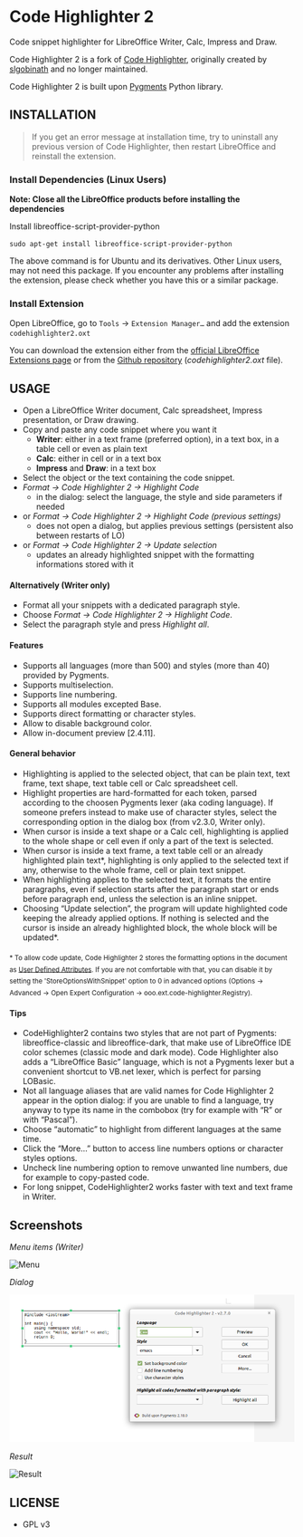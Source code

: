 # Code Highlighter 2
Code snippet highlighter for LibreOffice Writer, Calc, Impress and Draw.

Code Highlighter 2 is a fork of [Code Highlighter](https://github.com/slgobinath/libreoffice-code-highlighter), originally created by [slgobinath](https://github.com/slgobinath) and no longer maintained.

Code Highlighter 2 is built upon [Pygments](https://pygments.org/) Python library.

## INSTALLATION

> If you get an error message at installation time, try to uninstall any previous version of Code Highlighter, then restart LibreOffice and reinstall the extension.

### Install Dependencies (Linux Users)
**Note: Close all the LibreOffice products before installing the dependencies**

Install libreoffice-script-provider-python
```
sudo apt-get install libreoffice-script-provider-python
```
The above command is for Ubuntu and its derivatives. Other Linux users, may not need this package.
If you encounter any problems after installing the extension, please check whether you have this or a similar package.

### Install Extension
Open LibreOffice, go to `Tools` → `Extension Manager…` and add the extension `codehighlighter2.oxt`

You can download the extension either from the [official LibreOffice Extensions page](https://extensions.libreoffice.org/en/extensions/show/5814) or from the [Github repository](https://github.com/jmzambon/libreoffice-code-highlighter) (_codehighlighter2.oxt_ file).

## USAGE
- Open a LibreOffice Writer document, Calc spreadsheet, Impress presentation, or Draw drawing.
- Copy and paste any code snippet where you want it
  - **Writer**: either in a text frame (preferred option), in a text box, in a table cell or even as plain text
  - **Calc**: either in  cell or in a text box
  - **Impress** and **Draw**: in a text box
- Select the object or the text containing the code snippet.
- *Format → Code Highlighter 2 → Highlight Code*
  - in the dialog: select the language, the style and side parameters if needed
- or *Format → Code Highlighter 2 → Highlight Code (previous settings)*
  - does not open a dialog, but applies previous settings (persistent also between restarts of LO)
- or *Format → Code Highlighter 2 → Update selection*
  - updates an already highlighted snippet with the formatting informations stored with it

#### Alternatively (Writer only)
- Format all your snippets with a dedicated paragraph style.
- Choose *Format → Code Highlighter 2 → Highlight Code*.
- Select the paragraph style and press *Highlight all*.

#### Features
- Supports all languages (more than 500) and styles (more than 40) provided by Pygments.
- Supports multiselection.
- Supports line numbering.
- Supports all modules excepted Base.
- Supports direct formatting or character styles.
- Allow to disable background color. 
- Allow in-document preview [2.4.11].

#### General behavior
- Highlighting is applied to the selected object, that can be plain text, text frame, text shape, text table cell or Calc spreadsheet cell.
- Highlight properties are hard-formatted for each token, parsed according to the choosen Pygments lexer (aka coding language). If someone prefers instead to make use of character styles, select the corresponding option in the dialog box (from v2.3.0, Writer only).
- When cursor is inside a text shape or a Calc cell, highlighting is applied to the whole shape or cell even if only a part of the text is selected.
- When cursor is inside a text frame, a text table cell or an already highlighted plain text*, highlighting is only applied to the selected text if any, otherwise to the whole frame, cell or plain text snippet.
- When highlighting applies to the selected text, it formats the entire paragraphs, even if selection starts after the paragraph start or ends before paragraph end, unless the selection is an inline snippet.
- Choosing “Update selection”, the program will update highlighted code keeping the already applied options. If nothing is selected and the cursor is inside an already highlighted block, the whole block will be updated*.

<sub>\* To allow code update, Code Highlighter 2 stores the formatting options in the document as [User Defined Attributes](https://api.libreoffice.org/docs/idl/ref/servicecom_1_1sun_1_1star_1_1xml_1_1UserDefinedAttributesSupplier.html#a7c8de9b61fff54bb35d4203618828f32). If you are not comfortable with that, you can disable it by setting the 'StoreOptionsWithSnippet' option to 0 in advanced options (Options → Advanced → Open Expert Configuration → ooo.ext.code-highlighter.Registry).</sub>

#### Tips
- CodeHighlighter2 contains two styles that are not part of Pygments: libreoffice-classic and libreoffice-dark, that make use of LibreOffice IDE color schemes (classic mode and dark mode). Code Highlighter also adds a “LibreOffice Basic” language, which is not a Pygments lexer but a convenient shortcut to VB.net lexer, which is perfect for parsing LOBasic.
- Not all language aliases that are valid names for Code Highlighter 2 appear in the option dialog: if you are unable to find a language, try anyway to type its name in the combobox (try for example with “R” or with “Pascal”).
- Choose “automatic” to highlight from different languages at the same time.
- Click the “More…” button to access line numbers options or character styles options.
- Uncheck line numbering option to remove unwanted line numbers, due for example to copy-pasted code.
- For long snippet, CodeHighlighter2 works faster with text and text frame in Writer.

## Screenshots
*Menu items (Writer)*

![Menu](screenshots/code-highlighter-menu.png?raw=true "Menu")

*Dialog*

![Dialog](screenshots/code-highlighter-dialog.png?raw=true "Dialog")

*Result*

![Result](screenshots/code-highlighter-result.png?raw=true "Result")

## LICENSE
 - GPL v3
